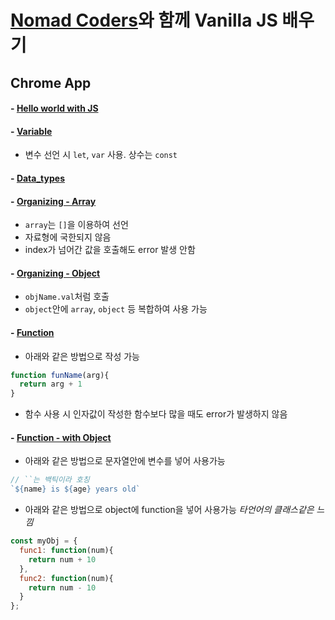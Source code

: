# [Nomad Coders](https://nomadcoders.co/)와 함께 Vanilla JS 배우기
## Chrome App
#### - [Hello world with JS](../master/Chrome_app/hello_world)
#### - [Variable](../master/Chrome_app/variable)
  - 변수 선언 시 `let`, `var` 사용. 상수는 `const`
#### - [Data_types](../master/Chrome_app/data_types)
#### - [Organizing - Array](../master/Chrome_app/organizing/array.js)
  - `array`는 `[]`을 이용하여 선언
  - 자료형에 국한되지 않음
  - index가 넘어간 값을 호출해도 error 발생 안함
#### - [Organizing - Object](../master/Chrome_app/organizing/object.js)
  - `objName.val`처럼 호출
  - `object`안에 `array`, `object` 등 복합하여 사용 가능
#### - [Function](../master/Chrome_app/function/function.js)
  - 아래와 같은 방법으로 작성 가능
  ```js
  function funName(arg){
    return arg + 1
  }
  ```
  - 함수 사용 시 인자값이 작성한 함수보다 많을 때도 error가 발생하지 않음
#### - [Function - with Object](../master/Chrome_app/function/moreFunction.js)
  - 아래와 같은 방법으로 문자열안에 변수를 넣어 사용가능
  ```js
  // ``는 백틱이라 호칭
  `${name} is ${age} years old`
  ```
  - 아래와 같은 방법으로 object에 function을 넣어 사용가능 <i> 타언어의 클래스같은 느낌 </i>
  ```js
  const myObj = {
    func1: function(num){
      return num + 10
    },
    func2: function(num){
      return num - 10
    }
  };
  ```
